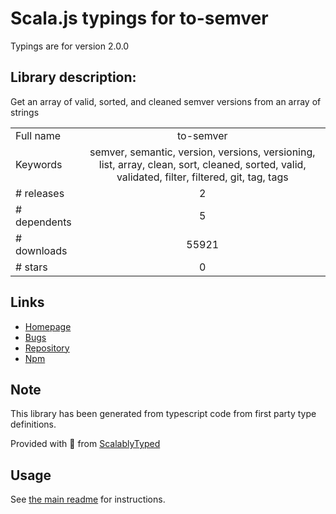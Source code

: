 
# Scala.js typings for to-semver

Typings are for version 2.0.0

## Library description:
Get an array of valid, sorted, and cleaned semver versions from an array of strings

|                    |                 |
| ------------------ | :-------------: |
| Full name          | to-semver |
| Keywords           | semver, semantic, version, versions, versioning, list, array, clean, sort, cleaned, sorted, valid, validated, filter, filtered, git, tag, tags |
| # releases         | 2 |
| # dependents       | 5 |
| # downloads        | 55921 |
| # stars            | 0 |

## Links
- [Homepage](https://github.com/sindresorhus/to-semver#readme)
- [Bugs](https://github.com/sindresorhus/to-semver/issues)
- [Repository](https://github.com/sindresorhus/to-semver)
- [Npm](https://www.npmjs.com/package/to-semver)
    


## Note
This library has been generated from typescript code from first party type definitions.

Provided with :purple_heart: from [ScalablyTyped](https://github.com/oyvindberg/ScalablyTyped)

## Usage
See [the main readme](../../readme.md) for instructions.


